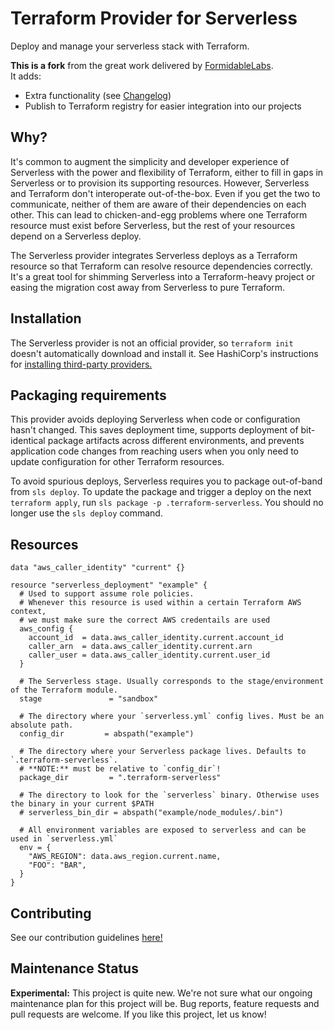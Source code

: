 # Terraform Provider for Serverless

Deploy and manage your serverless stack with Terraform.

**This is a fork** from the great work delivered by [FormidableLabs](https://github.com/FormidableLabs/terraform-provider-serverless).  
It adds:

- Extra functionality (see [Changelog](./CHANGELOG.md))
- Publish to Terraform registry for easier integration into our projects

## Why?

It's common to augment the simplicity and developer experience of Serverless with the power and flexibility of Terraform, either to fill in gaps in Serverless or to provision its supporting resources. However, Serverless and Terraform don't interoperate out-of-the-box. Even if you get the two to communicate, neither of them are aware of their dependencies on each other. This can lead to chicken-and-egg problems where one Terraform resource must exist before Serverless, but the rest of your resources depend on a Serverless deploy.

The Serverless provider integrates Serverless deploys as a Terraform resource so that Terraform can resolve resource dependencies correctly. It's a great tool for shimming Serverless into a Terraform-heavy project or easing the migration cost away from Serverless to pure Terraform.

## Installation

The Serverless provider is not an official provider, so `terraform init` doesn't automatically download and install it. See HashiCorp's instructions for [installing third-party providers.](https://www.terraform.io/docs/configuration/providers.html#third-party-plugins)

## Packaging requirements

This provider avoids deploying Serverless when code or configuration hasn't changed. This saves deployment time, supports deployment of bit-identical package artifacts across different environments, and prevents application code changes from reaching users when you only need to update configuration for other Terraform resources.

To avoid spurious deploys, Serverless requires you to package out-of-band from `sls deploy`. To update the package and trigger a deploy on the next `terraform apply`, run `sls package -p .terraform-serverless`. You should no longer use the `sls deploy` command.

## Resources

```hcl
data "aws_caller_identity" "current" {}

resource "serverless_deployment" "example" {
  # Used to support assume role policies.
  # Whenever this resource is used within a certain Terraform AWS context,
  # we must make sure the correct AWS credentails are used
  aws_config {
    account_id  = data.aws_caller_identity.current.account_id
    caller_arn  = data.aws_caller_identity.current.arn
    caller_user = data.aws_caller_identity.current.user_id
  }

  # The Serverless stage. Usually corresponds to the stage/environment of the Terraform module.
  stage               = "sandbox"

  # The directory where your `serverless.yml` config lives. Must be an absolute path.
  config_dir         = abspath("example")

  # The directory where your Serverless package lives. Defaults to `.terraform-serverless`.
  # **NOTE:** must be relative to `config_dir`!
  package_dir         = ".terraform-serverless"

  # The directory to look for the `serverless` binary. Otherwise uses the binary in your current $PATH
  # serverless_bin_dir = abspath("example/node_modules/.bin")

  # All environment variables are exposed to serverless and can be used in `serverless.yml`
  env = {
    "AWS_REGION": data.aws_region.current.name,
    "FOO": "BAR",
  }
}
```

## Contributing

See our contribution guidelines [here!](CONTRIBUTING.md)

## Maintenance Status

**Experimental:** This project is quite new. We're not sure what our ongoing maintenance plan for this project will be. Bug reports, feature requests and pull requests are welcome. If you like this project, let us know!
